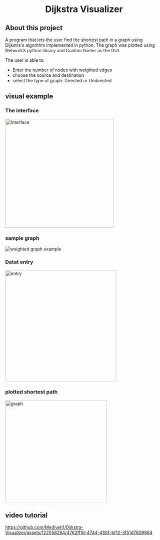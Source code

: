 <h1 align="center" >
   <b>
  Dijkstra Visualizer 
   </b>
</h1>

## About this project

A program that lets the user find the shortest path in a graph using Dijkstra's algorithm implemented in python. The graph was plotted using NetworkX python library and Custom tkinter as the GUI.

The user is able to: 

* Enter the number of nodes with weighted edges
* choose the source and destination
* select the type of graph: Directed or Undirected

## visual example

<h3> The interface</h3>

<img width="347" alt="Interface" src="https://github.com/Mediveh1/Dijkstra-Visualizer/assets/122058294/3c9b2d4d-64f2-4cd3-8730-816aca112493">

<h3>sample graph</h3>

![weighted graph example](https://github.com/Mediveh1/Dijkstra-Visualizer/assets/122058294/6afb1d04-18f9-4f32-8b9d-bc385d49c392)

<h3> Datat entry </h3>

<img width="355" alt="entry" src="https://github.com/Mediveh1/Dijkstra-Visualizer/assets/122058294/30a9c8fe-797e-47a4-a960-5a169035f466">

<h3>plotted shortest path </h3>

<img width="325" alt="graph" src="https://github.com/Mediveh1/Dijkstra-Visualizer/assets/122058294/c15358b5-6bfe-43ad-8578-fdb06d45394b">

## video tutorial

https://github.com/Mediveh1/Dijkstra-Visualizer/assets/122058294/4762ff16-4744-4183-bf12-3f51d7809864





